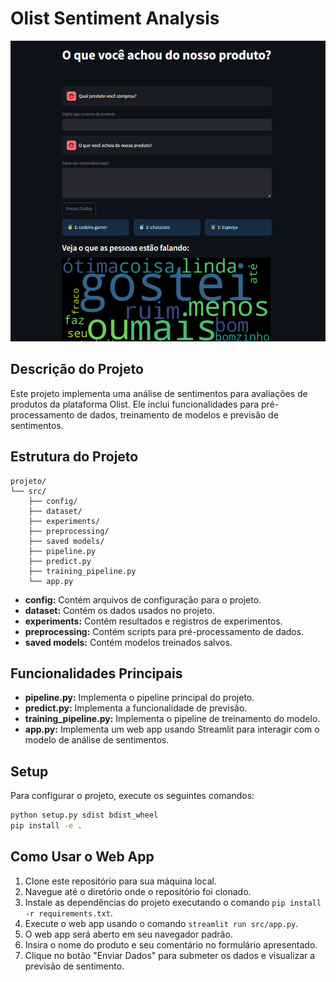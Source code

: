 
# Olist Sentiment Analysis

<p align="center">
  <img src="images/app.png" alt="web app" />
</p>

## Descrição do Projeto

Este projeto implementa uma análise de sentimentos para avaliações de produtos da plataforma Olist.
Ele inclui funcionalidades para pré-processamento de dados, treinamento de modelos e previsão de sentimentos.

## Estrutura do Projeto

```
projeto/
└── src/
    ├── config/
    ├── dataset/
    ├── experiments/
    ├── preprocessing/
    ├── saved models/
    ├── pipeline.py
    ├── predict.py
    ├── training_pipeline.py
    └── app.py
```

- **config:** Contém arquivos de configuração para o projeto.
- **dataset:** Contém os dados usados no projeto.
- **experiments:** Contém resultados e registros de experimentos.
- **preprocessing:** Contém scripts para pré-processamento de dados.
- **saved models:** Contém modelos treinados salvos.

## Funcionalidades Principais

- **pipeline.py:** Implementa o pipeline principal do projeto.
- **predict.py:** Implementa a funcionalidade de previsão.
- **training_pipeline.py:** Implementa o pipeline de treinamento do modelo.
- **app.py:** Implementa um web app usando Streamlit para interagir com o modelo de análise de sentimentos.

## Setup

Para configurar o projeto, execute os seguintes comandos:

```bash
python setup.py sdist bdist_wheel
pip install -e .
```

## Como Usar o Web App

1. Clone este repositório para sua máquina local.
2. Navegue até o diretório onde o repositório foi clonado.
3. Instale as dependências do projeto executando o comando `pip install -r requirements.txt`.
4. Execute o web app usando o comando `streamlit run src/app.py`.
5. O web app será aberto em seu navegador padrão.
6. Insira o nome do produto e seu comentário no formulário apresentado.
7. Clique no botão "Enviar Dados" para submeter os dados e visualizar a previsão de sentimento.


